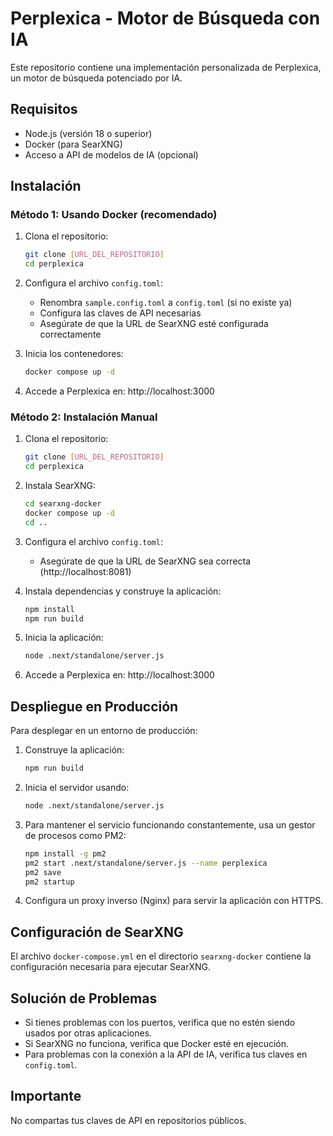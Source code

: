 # Perplexica - Motor de Búsqueda con IA

Este repositorio contiene una implementación personalizada de Perplexica, un motor de búsqueda potenciado por IA.

## Requisitos

- Node.js (versión 18 o superior)
- Docker (para SearXNG)
- Acceso a API de modelos de IA (opcional)

## Instalación

### Método 1: Usando Docker (recomendado)

1. Clona el repositorio:
   ```bash
   git clone [URL_DEL_REPOSITORIO]
   cd perplexica
   ```

2. Configura el archivo `config.toml`:
   - Renombra `sample.config.toml` a `config.toml` (si no existe ya)
   - Configura las claves de API necesarias
   - Asegúrate de que la URL de SearXNG esté configurada correctamente

3. Inicia los contenedores:
   ```bash
   docker compose up -d
   ```

4. Accede a Perplexica en: http://localhost:3000

### Método 2: Instalación Manual

1. Clona el repositorio:
   ```bash
   git clone [URL_DEL_REPOSITORIO]
   cd perplexica
   ```

2. Instala SearXNG:
   ```bash
   cd searxng-docker
   docker compose up -d
   cd ..
   ```

3. Configura el archivo `config.toml`:
   - Asegúrate de que la URL de SearXNG sea correcta (http://localhost:8081)

4. Instala dependencias y construye la aplicación:
   ```bash
   npm install
   npm run build
   ```

5. Inicia la aplicación:
   ```bash
   node .next/standalone/server.js
   ```

6. Accede a Perplexica en: http://localhost:3000

## Despliegue en Producción

Para desplegar en un entorno de producción:

1. Construye la aplicación:
   ```bash
   npm run build
   ```

2. Inicia el servidor usando:
   ```bash
   node .next/standalone/server.js
   ```

3. Para mantener el servicio funcionando constantemente, usa un gestor de procesos como PM2:
   ```bash
   npm install -g pm2
   pm2 start .next/standalone/server.js --name perplexica
   pm2 save
   pm2 startup
   ```

4. Configura un proxy inverso (Nginx) para servir la aplicación con HTTPS.

## Configuración de SearXNG

El archivo `docker-compose.yml` en el directorio `searxng-docker` contiene la configuración necesaria para ejecutar SearXNG.

## Solución de Problemas

- Si tienes problemas con los puertos, verifica que no estén siendo usados por otras aplicaciones.
- Si SearXNG no funciona, verifica que Docker esté en ejecución.
- Para problemas con la conexión a la API de IA, verifica tus claves en `config.toml`.

## Importante

No compartas tus claves de API en repositorios públicos. 